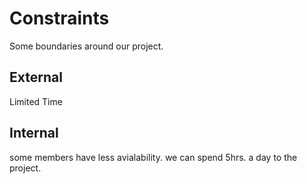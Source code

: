 # Constraints

Some boundaries around our project.

## External

Limited Time

## Internal

some members have less avialability. we can spend 5hrs. a day to the project.
